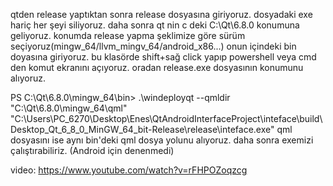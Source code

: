 qtden release yaptıktan sonra release dosyasına giriyoruz.
dosyadaki exe hariç her şeyi siliyoruz.
daha sonra qt nin c deki C:\Qt\6.8.0 konumuna geliyoruz.
konumda release yapma şeklimize göre sürüm seçiyoruz(mingw_64/llvm_mingv_64/android_x86...)
onun içindeki bin doyasına giriyoruz.
bu klasörde shift+sağ click yapıp powershell veya cmd den komut ekranını açıyoruz.
oradan release.exe dosyasının konumunu alıyoruz.


PS C:\Qt\6.8.0\mingw_64\bin> .\windeployqt --qmldir "C:\Qt\6.8.0\mingw_64\qml"
 "C:\Users\PC_6270\Desktop\Enes\QtAndroidInterfaceProject\inteface\build\Desktop_Qt_6_8_0_MinGW_64_bit-Release\release\inteface.exe"
qml dosyasını ise aynı bin'deki qml dosya yolunu alıyoruz.
daha sonra exemizi çalıştırabiliriz.
(Android için denenmedi)

video: https://www.youtube.com/watch?v=rFHPOZoqzcg
